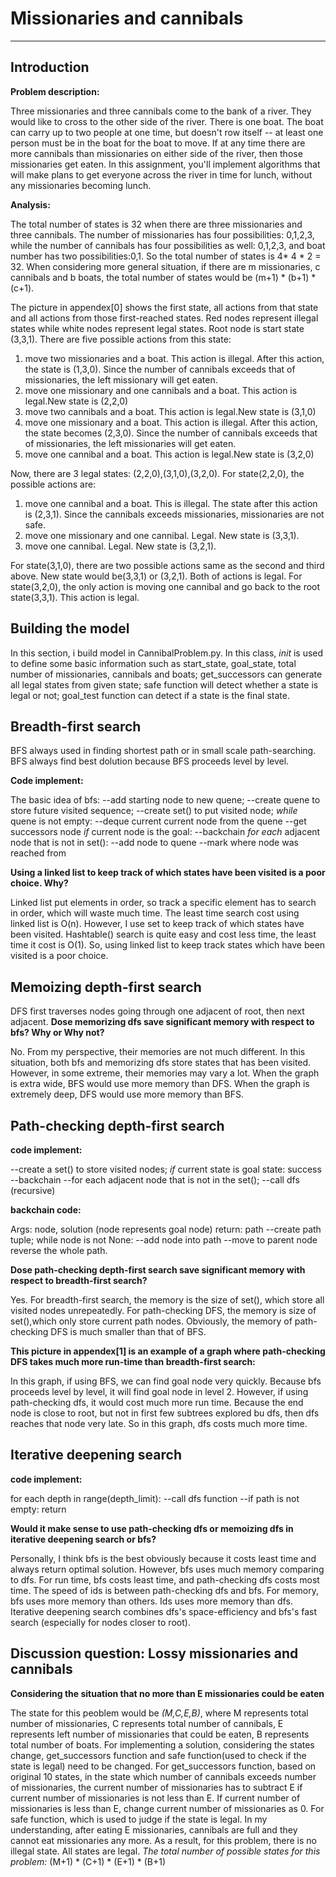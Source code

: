 # Missionaries and cannibals
***
## Introduction
**Problem description:**

Three missionaries and three cannibals come to the bank of a river. They would like to cross to the other side of the river. There is one boat. The boat can carry up to two people at one time, but doesn't row itself -- at least one person must be in the boat for the boat to move. If at any time there are more cannibals than missionaries on either side of the river, then those missionaries get eaten. In this assignment, you'll implement algorithms that will make plans to get everyone across the river in time for lunch, without any missionaries becoming lunch.

**Analysis:**

The total number of states is 32 when there are three missionaries and three cannibals. The number of missionaries has four possibilities: 0,1,2,3, while the number of cannibals has four possibilities as well: 0,1,2,3, and boat number has two possibilities:0,1. So the total number of states is 4* 4 * 2 = 32. When considering more general situation, if there are m missionaries, c cannibals and b boats, the total number of states would be (m+1) * (b+1) * (c+1).

The picture in appendex[0] shows the first state, all actions from that state and all actions from those first-reached states. Red nodes represent illegal states while white nodes represent legal states. Root node is start state (3,3,1). There are five possible actions from this state: 
1. move two missionaries and a boat.
This action is illegal. After this action, the state is (1,3,0). Since the number of cannibals exceeds that of missionaries, the left missionary will get eaten.
2. move one missionary and one cannibals and a boat.
This action is legal.New state is (2,2,0)
3. move two cannibals and a boat.
This action is legal.New state is (3,1,0)
4. move one missionary and a boat.
This action is illegal. After this action, the state becomes (2,3,0). Since the number of cannibals exceeds that of missionaries, the left missionaries will get eaten.
5. move one cannibal and a boat.
This action is legal.New state is (3,2,0)

Now, there are 3 legal states: (2,2,0),(3,1,0),(3,2,0). 
For state(2,2,0), the possible actions are:
1. move one cannibal and a boat.
This is illegal. The state after this action is (2,3,1). Since the cannibals exceeds missionaries, missionaries are not safe.
2. move one missionary and one cannibal.
Legal. New state is (3,3,1).
3. move one cannibal.
Legal. New state is (3,2,1).

For state(3,1,0), there are two possible actions same as the second and third above. New state would be(3,3,1) or (3,2,1). Both of actions is legal.
For state(3,2,0), the only action is moving one cannibal and go back to the root state(3,3,1). This action is legal.

## Building the model
In this section, i build model in CannibalProblem.py. In this class, _init_ is used to define some basic information such as start_state, goal_state, total number of missionaries, cannibals and boats; get_successors can generate all legal states from given state; safe function will detect whether a state is legal or not; goal_test function can detect if a state is the final state.

## Breadth-first search
BFS always used in finding shortest path or in small scale path-searching. BFS always find best dolution because BFS proceeds level by level.

**Code implement:**

The basic idea of bfs:
    --add starting node to new quene;
    --create quene to store future visited sequence;
    --create set() to put visited node;
    *while* quene is not empty:
    --deque current current node from the quene
    --get successors node
    *if* current node is the goal:
    --backchain
    *for each* adjacent node that is not in set():
    --add node to quene
    --mark where node was reached from
    
**Using a linked list to keep track of which states have been visited is a poor choice. Why?**

Linked list put elements in order, so track a specific element has to search in order, which will waste much time. The least time search cost using linked list is O(n). However, I use set to keep track of which states have been visited. Hashtable() search is quite easy and cost less time, the least time it cost is O(1). So, using linked list to keep track states which have been visited is a poor choice.

## Memoizing depth-first search
DFS first traverses nodes going through one adjacent of root, then next adjacent.
**Dose memorizing dfs save significant memory with respect to bfs? Why or Why not?**

No. From my perspective, their memories are not much different. In this situation, both bfs and memorizing dfs store states that has been visited. However, in some extreme, their memories may vary a lot. When the graph is extra wide, BFS would use more memory than DFS. When the graph is extremely deep, DFS would use more memory than BFS.

## Path-checking depth-first search
**code implement:**

--create a set() to store visited nodes;
*if* current state is goal state: success
  --backchain
  --for each adjacent node that is not in the set();
  --call dfs  (recursive)
  
 **backchain code:**
 
 Args: node, solution (node represents goal node)
 return: path
 --create path tuple;
 while node is not None:
 --add node into path
 --move to parent node 
 reverse the whole path.
 
 
**Dose path-checking depth-first search save significant memory with respect to breadth-first search?**

Yes. For breadth-first search, the memory is the size of set(), which store all visited nodes unrepeatedly. For path-checking DFS, the memory is size of set(),which only store current path nodes. Obviously, the memory of path-checking DFS is much smaller than that of BFS.

**This picture in appendex[1] is an example of a graph where path-checking DFS takes much more run-time than breadth-first search:**

In this graph, if using BFS, we can find goal node very quickly. Because bfs proceeds level by level, it will find goal node in level 2. However, if using path-checking dfs, it would cost much more run time. Because the end node is close to root, but not in first few subtrees explored bu dfs, then dfs reaches that node very late. So in this graph, dfs costs much more time.

## Iterative deepening search
**code implement:**

for each depth in range(depth_limit):
--call dfs function
--if path is not empty: return

**Would it make sense to use path-checking dfs or memoizing dfs in iterative deepening search or bfs?**

Personally, I think bfs is the best obviously because it costs least time and always return optimal solution. However, bfs uses much memory comparing to dfs. 
For run time, bfs costs least time, and path-checking dfs costs most time. The speed of ids is between path-checking dfs and bfs. For memory, bfs uses more memory than others. Ids uses more memory than dfs. Iterative deepening search combines dfs's space-efficiency and bfs's fast search (especially for nodes closer to root).

## Discussion question: Lossy missionaries and cannibals
**Considering the situation that no more than E missionaries could be eaten**

The state for this peoblem would be *(M,C,E,B)*, where M represents total number of missionaries, C represents total number of cannibals, E represents left number of missionaries that could be eaten, B represents total number of boats.
For implementing a solution, considering the states change, get_successors function and safe function(used to check if the state is legal) need to be changed. 
For get_successors function, based on original 10 states, in the state which number of cannibals exceeds number of missionaries, the current number of missionaries has to subtract E if current number of missionaries is not less than E. If current number of missionaries is less than E, change current number of missionaries as 0.
For safe function, which is used to judge if the state is legal. In my understanding, after eating E missionaries, cannibals are full and they cannot eat missionaries any more. As a result, for this problem, there is no illegal state. All states are legal.
*The total number of possible states for this problem:*
(M+1) * (C+1) * (E+1) * (B+1)
